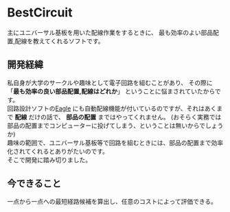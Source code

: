 # BestCircuit
主にユニバーサル基板を用いた配線作業をするときに、
最も効率のよい部品配置,配線を教えてくれるソフトです。

## 開発経緯
私自身が大学のサークルや趣味として電子回路を組むことがあり、
その際に「**最も効率の良い部品配置,配線はどれか**」
ということに悩まされていたからです。  
回路設計ソフトの[Eagle](https://www.autodesk.co.jp/products/eagle/overview)
にも自動配線機能が付いているのですが、それはあくまで **配線** だけの話で、
**部品の配置** まではやってくれません。
(おそらく実務では部品の配置までコンピューターに投げてしまう、ということは無いからでしょうか)  
趣味の範囲で、ユニバーサル基板等で回路を組むときには、部品の配置まで効率化されてくれるとありがたいのです。  
そこで開発に踏み切りました。

## 今できること
一点から一点への最短経路候補を算出し、任意のコストによって評価できる。

